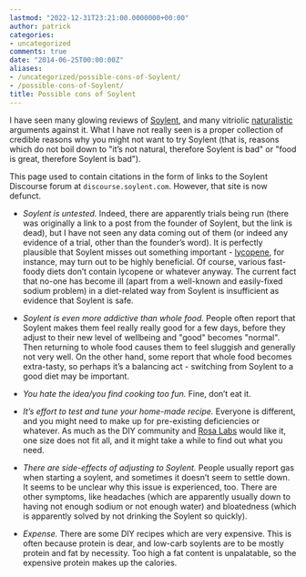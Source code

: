 ```yaml
---
lastmod: "2022-12-31T23:21:00.0000000+00:00"
author: patrick
categories:
- uncategorized
comments: true
date: "2014-06-25T00:00:00Z"
aliases:
- /uncategorized/possible-cons-of-Soylent/
- /possible-cons-of-Soylent/
title: Possible cons of Soylent
---
```


I have seen many glowing reviews of [Soylent](https://soylent.com), and many vitriolic [naturalistic](https://en.wikipedia.org/wiki/Appeal_to_nature) arguments against it. What I have not really seen is a proper collection of credible reasons why you might not want to try Soylent (that is, reasons which do not boil down to "it’s not natural, therefore Soylent is bad" or "food is great, therefore Soylent is bad").

This page used to contain citations in the form of links to the Soylent Discourse forum at `discourse.soylent.com`.
However, that site is now defunct.

* *Soylent is untested.* Indeed, there are apparently trials being run (there was originally a link to a post from the founder of Soylent, but the link is dead), but I have not seen any data coming out of them (or indeed any evidence of a trial, other than the founder’s word). It is perfectly plausible that Soylent misses out something important - [lycopene](https://en.wikipedia.org/wiki/Lycopene), for instance, may turn out to be highly beneficial. Of course, various fast-foody diets don’t contain lycopene or whatever anyway. The current fact that no-one has become ill (apart from a well-known and easily-fixed sodium problem) in a diet-related way from Soylent is insufficient as evidence that Soylent is safe.

* *Soylent is even more addictive than whole food.* People often report that Soylent makes them feel really really good for a few days, before they adjust to their new level of wellbeing and "good" becomes "normal". Then returning to whole food causes them to feel sluggish and generally not very well. On the other hand, some report that whole food becomes extra-tasty, so perhaps it’s a balancing act - switching from Soylent to a good diet may be important.

* *You hate the idea/you find cooking too fun.* Fine, don’t eat it.

* *It’s effort to test and tune your home-made recipe.* Everyone is different, and you might need to make up for pre-existing deficiencies or whatever. As much as the DIY community and [Rosa Labs](http://www.rosalabs.com/) would like it, one size does not fit all, and it might take a while to find out what you need.

* *There are side-effects of adjusting to Soylent.* People usually report gas when starting a soylent, and sometimes it doesn’t seem to settle down. It seems to be unclear why this issue is experienced, too. There are other symptoms, like headaches (which are apparently usually down to having not enough sodium or not enough water) and bloatedness (which is apparently solved by not drinking the Soylent so quickly).

* *Expense.* There are some DIY recipes which are very expensive. This is often because protein is dear, and low-carb soylents are to be mostly protein and fat by necessity. Too high a fat content is unpalatable, so the expensive protein makes up the calories.
